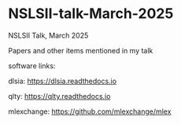 # NSLSII-talk-March-2025
NSLSII Talk, March 2025

Papers and other items mentioned in my talk

software links:

dlsia:  https://dlsia.readthedocs.io

qlty:  https://qlty.readthedocs.io

mlexchange: https://github.com/mlexchange/mlex

